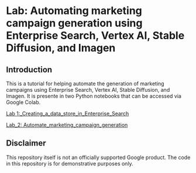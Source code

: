 # Lab: Automating marketing campaign generation using Enterprise Search, Vertex AI, Stable Diffusion, and Imagen

## Introduction
This is a tutorial for helping automate the generation of marketing campaigns using Enterprise Search, Vertex AI, Stable Diffusion, and Imagen.
It is presente in two Python notebooks that can be accessed via Google Colab.

[Lab 1:_Creating_a_data_store_in_Enterprise_Search](Lab_Creating_a_data_store_in_Enterprise_Search.ipynb)

[Lab_2: Automate_marketing_campaign_generation](./Lab_Automate_marketing_campaign_generation.ipynb)

## Disclaimer
This repository itself is not an officially supported Google product. The code in this repository is for demonstrative purposes only.
